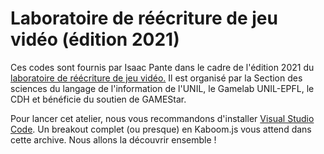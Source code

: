# Laboratoire de réécriture de jeu vidéo (édition 2021)

Ces codes sont fournis par Isaac Pante dans le cadre de l'édition 2021 du [laboratoire de réécriture de jeu vidéo.](https://www.epfl.ch/schools/cdh/fr/lart-et-la-culture/thema-2021-lincertitude/incertitude-et-jeu-video/) Il est organisé par la Section des sciences du langage de l'information de l'UNIL, le Gamelab UNIL-EPFL, le CDH et bénéficie du soutien de GAMEStar.

Pour lancer cet atelier, nous vous recommandons d'installer [Visual Studio Code](https://code.visualstudio.com/). Un breakout complet (ou presque) en Kaboom.js vous attend dans cette archive. Nous allons la découvrir ensemble !